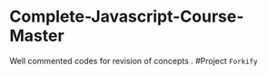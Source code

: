 # Complete-Javascript-Course-Master
Well commented codes for revision of concepts .
#Project `Forkify`
